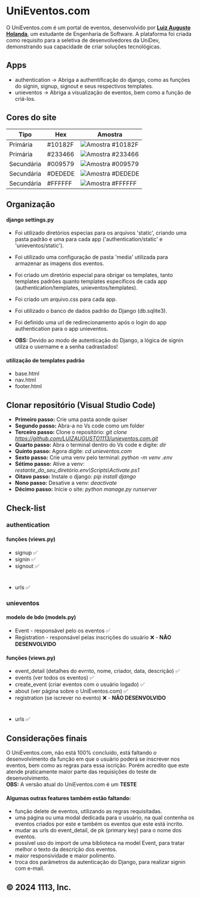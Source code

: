 # UniEventos.com
O UniEventos.com é um portal de eventos, desenvolvido por <a href="https://www.linkedin.com/in/luiz-augusto-holanda/"><b>Luiz Augusto Holanda</b></a>, um estudante de Engenharia de Software. A plataforma foi criada como requisito para a seletiva de desenvolvedores da UniDev, demonstrando sua capacidade de criar soluções tecnológicas.</p>

## Apps
* authentication -> Abriga a authentificação do django, como as funções do signin, signup, signout e seus respectivos templates.
* unieventos -> Abriga a visualização de eventos, bem como a função de criá-los.

## Cores do site
| Tipo        | Hex | Amostra         
|-------------|--------------|-------------------------
|   Primária   | #10182F      | ![Amostra #10182F](https://via.placeholder.com/15/10182F/000000?text=+) 
|   Primária   | #233466      | ![Amostra #233466](https://via.placeholder.com/15/233466/000000?text=+) 
|  Secundária   | #009579      | ![Amostra #009579](https://via.placeholder.com/15/009579/000000?text=+) 
|  Secundária   | #DEDEDE      | ![Amostra #DEDEDE](https://via.placeholder.com/15/DEDEDE/000000?text=+) 
|  Secundária   | #FFFFFF      | ![Amostra #FFFFFF](https://via.placeholder.com/15/FFFFFF/000000?text=+) 

## Organização
#### django settings.py
* Foi utilizado diretórios especias para os arquivos 'static', criando uma pasta padrão e uma para cada app ('authentication/static' e 'unieventos/static').
* Foi utilizado uma configuração de pasta 'media' utilizada para armazenar as imagens dos eventos.
* Foi criado um diretório especial para obrigar os templates, tanto templates padrões quanto templates específicos de cada app (authentication/templates, unieventos/templates).
* Foi criado um arquivo.css para cada app.
* Foi utilizado o banco de dados padrão do Django (db.sqlite3).
* Foi definido uma url de redirecionamento após o login do app authentication para o app unieventos.

* <b>OBS:</b> Devido ao modo de autenticação do Django, a lógica de signin utilza o username e a senha cadrastados!

#### utilização de templates padrão
* base.html
* nav.html
* footer.html

## Clonar repositório (Visual Studio Code)
* <b>Primeiro passo:</b> Crie uma pasta aonde quiser
* <b>Segundo passo:</b> Abra-a no Vs code como um folder
* <b>Terceiro passo:</b> Clone o repositório: <i>git clone https://github.com/LUIZAUGUSTO1113/unieventos.com.git</i>
* <b>Quarto passo:</b> Abra o terminal dentro do Vs code e digite: <i>dir</i>
* <b>Quinto passo:</b> Agora digite: <i>cd unieventos.com</i>
* <b>Sexto passo:</b> Crie uma venv pelo terminal: <i>python -m venv .env</i>
* <b>Sétimo passo:</b> Ative a venv: <i>restante_do_seu_diretório\.env\Scripts\Activate.ps1</i>
* <b>Oitavo passo:</b> Instale o django: <i>pip install django</i>
* <b>Nono passo:</b> Desative a venv: <i>deactivate</i>
* <b>Décimo passo:</b> Inicie o site: <i>python manage.py runserver</i>

## Check-list
### authentication
#### funções (views.py)
* signup ✅
* signin ✅
* signout ✅
#
* urls ✅

### unieventos
#### modelo de bdo (models.py)
* Event - responsável pelo os eventos ✅
* Registration - responsável pelas inscrições do usuário ❌ - <b>NÃO DESENVOLVIDO</b>

#### funções (views.py)
* event_detail (detalhes do evrnto, nome, criador, data, descrição) ✅
* events (ver todos os eventos) ✅
* create_event (criar eventos com o usuário logado) ✅
* about (ver página sobre o UniEventos.com) ✅
* registration (se iscrever no evento) ❌ - <b>NÃO DESENVOLVIDO</b>
#
* urls ✅

## Considerações finais
O UniEventos.com, não está 100% concluído, está faltando o desenvolvimento da função em que o usuário poderá se inscrever nos eventos, bem como as regras para essa iscrição. Porém acredito que este atende praticamente maior parte das requisições do teste de desenvolvimento.
<br>
<b>OBS:</b> A versão atual do UniEventos.com é um <b>TESTE</b>
#### Algumas outras features também estão faltando: 
* função delete de eventos, utilizando as regras requisitadas. 
* uma página ou uma modal dedicada para o usuário, na qual contenha os eventos criados por este e também os eventos que este está incrito.
* mudar as urls do event_detail, de pk (primary key) para o nome dos eventos.
* possível uso do import de uma biblioteca na model Event, para tratar melhor o texto da descrição dos eventos.
* maior responsividade e maior polimento.
* troca dos parâmetros da autenticação do Django, para realizar signin com e-mail.

## © 2024 1113, Inc.
